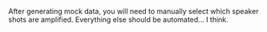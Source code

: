 After generating mock data, you will need to manually select which speaker shots are amplified. Everything else should be automated... I think.
